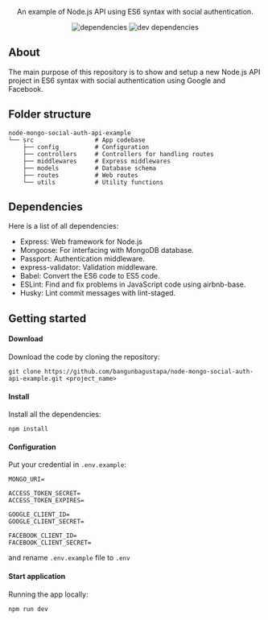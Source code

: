 <div align="center">

An example of Node.js API using ES6 syntax with social authentication.

![dependencies](https://img.shields.io/david/bangunbagustapa/node-mongo-social-auth-api-example?style=flat-square) ![dev dependencies](https://img.shields.io/david/dev/bangunbagustapa/node-mongo-social-auth-api-example?style=flat-square)

</div>

## About

The main purpose of this repository is to show and setup a new Node.js API project in ES6 syntax with social authentication using Google and Facebook.

## Folder structure

```
node-mongo-social-auth-api-example
└── src                 # App codebase
    ├── config          # Configuration
    ├── controllers     # Controllers for handling routes
    ├── middlewares     # Express middlewares
    ├── models          # Database schema
    ├── routes          # Web routes
    └── utils           # Utility functions
```

## Dependencies

Here is a list of all dependencies:

- Express: Web framework for Node.js
- Mongoose: For interfacing with MongoDB database.
- Passport: Authentication middleware.
- express-validator: Validation middleware.
- Babel: Convert the ES6 code to ES5 code.
- ESLint: Find and fix problems in JavaScript code using airbnb-base.
- Husky: Lint commit messages with lint-staged.

## Getting started

#### Download

Download the code by cloning the repository:

```
git clone https://github.com/bangunbagustapa/node-mongo-social-auth-api-example.git <project_name>
```

#### Install

Install all the dependencies:

```
npm install
```

#### Configuration

Put your credential in `.env.example`:

```
MONGO_URI=

ACCESS_TOKEN_SECRET=
ACCESS_TOKEN_EXPIRES=

GOOGLE_CLIENT_ID=
GOOGLE_CLIENT_SECRET=

FACEBOOK_CLIENT_ID=
FACEBOOK_CLIENT_SECRET=
```

and rename `.env.example` file to `.env`

#### Start application

Running the app locally:

```
npm run dev
```